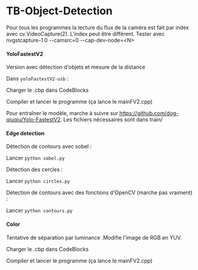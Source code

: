 # TB-Object-Detection

Pour tous les programmes la lecture du flux de la caméra est fait par index avec cv.VideoCapture(2). L'index peut être différent. Tester avec nvgstcapture-1.0 --camsrc=0 --cap-dev-node=\<N>

#### YoloFastestV2

Version avec détection d'objets et mesure de la distance

Dans `yoloFastestV2-usb` : 

Charger le .cbp dans CodeBlocks

Compiler et lancer le programme (ça lance le mainFV2.cpp)

Pour entraîner le modèle, marche à suivre sur https://github.com/dog-qiuqiu/Yolo-FastestV2. Les fichiers nécessaires sont dans train/

#### Edge detection

Détection de contours avec sobel :

Lancer `python sobel.py`

Détection des cercles :

Lancer `python circles.py `

Détection de contours avec des fonctions d'OpenCV (marche pas vraiment) : 

Lancer `python contours.py `

#### Color

Tentative de séparation par luminance .Modifie l'image de RGB en YUV.

Charger le .cbp dans CodeBlocks

Compiler et lancer le programme (ça lance le mainFV2.cpp)